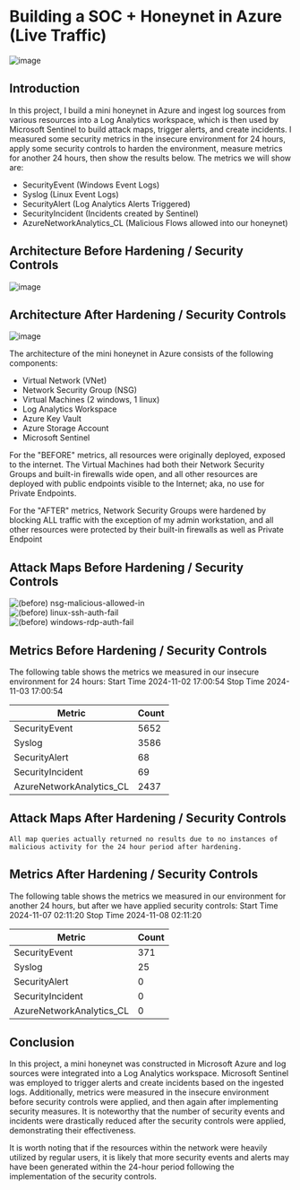 # Building a SOC + Honeynet in Azure (Live Traffic)
![image](https://github.com/user-attachments/assets/b392d7d9-e752-4c59-bd88-91fdf0ad5071)


## Introduction

In this project, I build a mini honeynet in Azure and ingest log sources from various resources into a Log Analytics workspace, which is then used by Microsoft Sentinel to build attack maps, trigger alerts, and create incidents. I measured some security metrics in the insecure environment for 24 hours, apply some security controls to harden the environment, measure metrics for another 24 hours, then show the results below. The metrics we will show are:

- SecurityEvent (Windows Event Logs)
- Syslog (Linux Event Logs)
- SecurityAlert (Log Analytics Alerts Triggered)
- SecurityIncident (Incidents created by Sentinel)
- AzureNetworkAnalytics_CL (Malicious Flows allowed into our honeynet)

## Architecture Before Hardening / Security Controls
![image](https://github.com/user-attachments/assets/61e9676e-9718-4ef4-9ee6-97e90843fbea)

## Architecture After Hardening / Security Controls
![image](https://github.com/user-attachments/assets/cff6cb79-80d4-42b0-b8e6-5aa69f73355d)


The architecture of the mini honeynet in Azure consists of the following components:

- Virtual Network (VNet)
- Network Security Group (NSG)
- Virtual Machines (2 windows, 1 linux)
- Log Analytics Workspace
- Azure Key Vault
- Azure Storage Account
- Microsoft Sentinel

For the "BEFORE" metrics, all resources were originally deployed, exposed to the internet. The Virtual Machines had both their Network Security Groups and built-in firewalls wide open, and all other resources are deployed with public endpoints visible to the Internet; aka, no use for Private Endpoints.

For the "AFTER" metrics, Network Security Groups were hardened by blocking ALL traffic with the exception of my admin workstation, and all other resources were protected by their built-in firewalls as well as Private Endpoint

## Attack Maps Before Hardening / Security Controls
![(before) nsg-malicious-allowed-in](https://github.com/user-attachments/assets/d7ed9f3a-7d8d-40be-be51-808d87170b72)
<br>
![(before) linux-ssh-auth-fail](https://github.com/user-attachments/assets/d880d6ff-ec00-4938-9b67-1948d3c8124b)
<br>
![(before) windows-rdp-auth-fail](https://github.com/user-attachments/assets/3858d99c-1d3e-4325-8cf7-87c20e4b08d2)
<br>

## Metrics Before Hardening / Security Controls

The following table shows the metrics we measured in our insecure environment for 24 hours:
Start Time 2024-11-02 17:00:54
Stop Time 2024-11-03 17:00:54

| Metric                   | Count
| ------------------------ | -----
| SecurityEvent            | 5652
| Syslog                   | 3586
| SecurityAlert            | 68
| SecurityIncident         | 69
| AzureNetworkAnalytics_CL | 2437

## Attack Maps After Hardening / Security Controls

```All map queries actually returned no results due to no instances of malicious activity for the 24 hour period after hardening.```

## Metrics After Hardening / Security Controls

The following table shows the metrics we measured in our environment for another 24 hours, but after we have applied security controls:
Start Time 2024-11-07 02:11:20
Stop Time	2024-11-08 02:11:20

| Metric                   | Count
| ------------------------ | -----
| SecurityEvent            | 371
| Syslog                   | 25
| SecurityAlert            | 0
| SecurityIncident         | 0
| AzureNetworkAnalytics_CL | 0

## Conclusion

In this project, a mini honeynet was constructed in Microsoft Azure and log sources were integrated into a Log Analytics workspace. Microsoft Sentinel was employed to trigger alerts and create incidents based on the ingested logs. Additionally, metrics were measured in the insecure environment before security controls were applied, and then again after implementing security measures. It is noteworthy that the number of security events and incidents were drastically reduced after the security controls were applied, demonstrating their effectiveness.

It is worth noting that if the resources within the network were heavily utilized by regular users, it is likely that more security events and alerts may have been generated within the 24-hour period following the implementation of the security controls.
